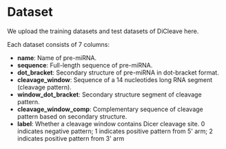 # Dataset

We upload the training datasets and test datasets of DiCleave here.


Each dataset consists of 7 columns:
* **name**: Name of pre-miRNA.
* **sequence**: Full-length sequence of pre-miRNA.
* **dot_bracket**: Secondary structure of pre-miRNA in dot-bracket format.
* **cleavage_window**: Sequence of a 14 nucleotides long RNA segment (cleavage pattern).
* **window_dot_bracket**: Secondary structure segment of cleavage pattern.
* **cleavage_window_comp**: Complementary sequence of cleavage pattern based on secondary structure.
* **label**: Whether a cleavage window contains Dicer cleavage site. 0 indicates negative pattern; 1 indicates positive pattern from 5' arm; 2 indicates positive pattern from 3' arm
